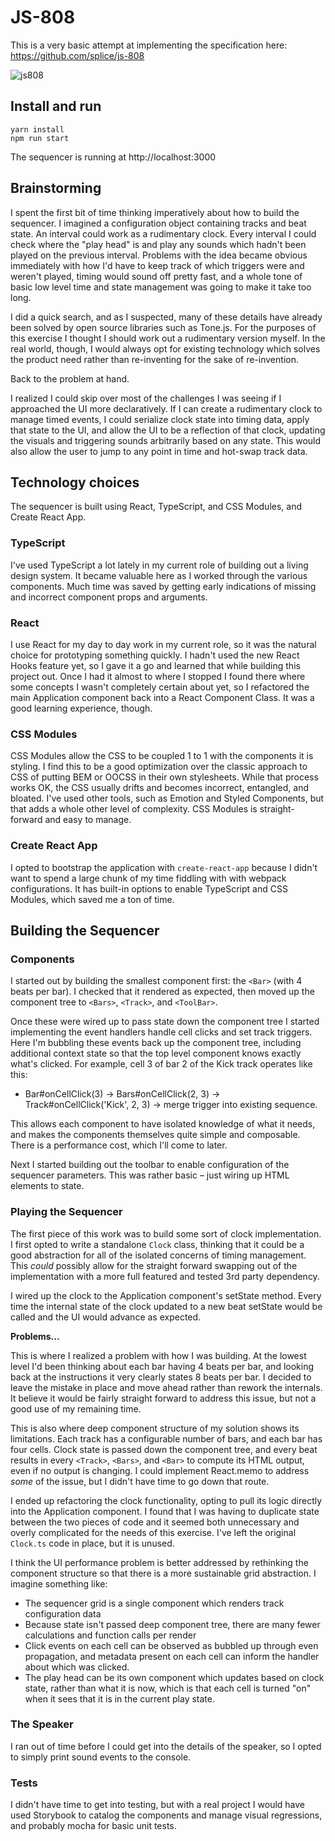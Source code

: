 # JS-808

This is a very basic attempt at implementing the specification here: https://github.com/splice/js-808

![js808](https://user-images.githubusercontent.com/18332/55910131-7fdc2f00-5b92-11e9-862b-9f1a4cde320e.png)

## Install and run

```
yarn install
npm run start
```

The sequencer is running at http://localhost:3000

## Brainstorming

I spent the first bit of time thinking imperatively about how to build the sequencer. I imagined a configuration object containing tracks and beat state. An interval could work as a rudimentary clock. Every interval I could check where the "play head" is and play any sounds which hadn't been played on the previous interval. Problems with the idea became obvious immediately with how I'd have to keep track of which triggers were and weren't played, timing would sound off pretty fast, and a whole tone of basic low level time and state management was going to make it take too long.

I did a quick search, and as I suspected, many of these details have already been solved by open source libraries such as Tone.js. For the purposes of this exercise I thought I should work out a rudimentary version myself. In the real world, though, I would always opt for existing technology which solves the product need rather than re-inventing for the sake of re-invention.

Back to the problem at hand.

I realized I could skip over most of the challenges I was seeing if I approached the UI more declaratively. If I can create a rudimentary clock to manage timed events, I could serialize clock state into timing data, apply that state to the UI, and allow the UI to be a reflection of that clock, updating the visuals and triggering sounds arbitrarily based on any state. This would also allow the user to jump to any point in time and hot-swap track data.

## Technology choices

The sequencer is built using React, TypeScript, and CSS Modules, and Create React App.

### TypeScript

I've used TypeScript a lot lately in my current role of building out a living design system. It became valuable here as I worked through the various components. Much time was saved by getting early indications of missing and incorrect component props and arguments.

### React

I use React for my day to day work in my current role, so it was the natural choice for prototyping something quickly. I hadn't used the new React Hooks feature yet, so I gave it a go and learned that while building this project out. Once I had it almost to where I stopped I found there where some concepts I wasn't completely certain about yet, so I refactored the main Application component back into a React Component Class. It was a good learning experience, though.

### CSS Modules

CSS Modules allow the CSS to be coupled 1 to 1 with the components it is styling. I find this to be a good optimization over the classic approach to CSS of putting BEM or OOCSS in their own stylesheets. While that process works OK, the CSS usually drifts and becomes incorrect, entangled, and bloated. I've used other tools, such as Emotion and Styled Components, but that adds a whole other level of complexity. CSS Modules is straight-forward and easy to manage.

### Create React App

I opted to bootstrap the application with `create-react-app` because I didn't want to spend a large chunk of my time fiddling with with webpack configurations. It has built-in options to enable TypeScript and CSS Modules, which saved me a ton of time.

## Building the Sequencer

### Components

I started out by building the smallest component first: the `<Bar>` (with 4 beats per bar). I checked that it rendered as expected, then moved up the component tree to `<Bars>`, `<Track>`, and `<ToolBar>`.

Once these were wired up to pass state down the component tree I started implementing the event handlers handle cell clicks and set track triggers. Here I'm bubbling these events back up the component tree, including additional context state so that the top level component knows exactly what's clicked. For example, cell 3 of bar 2 of the Kick track operates like this:

- Bar#onCellClick(3) -> Bars#onCellClick(2, 3) -> Track#onCellClick('Kick', 2, 3) -> merge trigger into existing sequence.

This allows each component to have isolated knowledge of what it needs, and makes the components themselves quite simple and composable. There is a performance cost, which I'll come to later.

Next I started building out the toolbar to enable configuration of the sequencer parameters. This was rather basic – just wiring up HTML elements to state.

### Playing the Sequencer

The first piece of this work was to build some sort of clock implementation. I first opted to write a standalone `Clock` class, thinking that it could be a good abstraction for all of the isolated concerns of timing management. This _could_ possibly allow for the straight forward swapping out of the implementation with a more full featured and tested 3rd party dependency.

I wired up the clock to the Application component's setState method. Every time the internal state of the clock updated to a new beat setState would be called and the UI would advance as expected.

**Problems...**

This is where I realized a problem with how I was building. At the lowest level I'd been thinking about each bar having 4 beats per bar, and looking back at the instructions it very clearly states 8 beats per bar. I decided to leave the mistake in place and move ahead rather than rework the internals. It believe it would be fairly straight forward to address this issue, but not a good use of my remaining time.

This is also where deep component structure of my solution shows its limitations. Each track has a configurable number of bars, and each bar has four cells. Clock state is passed down the component tree, and every beat results in every `<Track>`, `<Bars>`, and `<Bar>` to compute its HTML output, even if no output is changing. I could implement React.memo to address _some_ of the issue, but I didn't have time to go down that route.

I ended up refactoring the clock functionality, opting to pull its logic directly into the Application component. I found that I was having to duplicate state between the two pieces of code and it seemed both unnecessary and overly complicated for the needs of this exercise. I've left the original `Clock.ts` code in place, but it is unused.

I think the UI performance problem is better addressed by rethinking the component structure so that there is a more sustainable grid abstraction. I imagine something like:

- The sequencer grid is a single component which renders track configuration data
- Because state isn't passed deep component tree, there are many fewer calculations and function calls per render
- Click events on each cell can be observed as bubbled up through even propagation, and metadata present on each cell can inform the handler about which was clicked.
- The play head can be its own component which updates based on clock state, rather than what it is now, which is that each cell is turned "on" when it sees that it is in the current play state.

### The Speaker

I ran out of time before I could get into the details of the speaker, so I opted to simply print sound events to the console.

### Tests

I didn't have time to get into testing, but with a real project I would have used Storybook to catalog the components and manage visual regressions, and probably mocha for basic unit tests.

